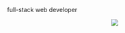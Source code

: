 
<!--
**tinegaCollins/tinegaCollins** is a ✨ _special_ ✨ repository because its `README.md` (this file) appears on your GitHub profile.-->
full-stack web developer

<a href="http://www.github.com/douglas254"><p align='center'>
    <img src="https://github-readme-stats.vercel.app/api/top-langs/?username=tinegaCollins&layout=compact&title_color=ffffff&icon_color=2A75CF&text_color=daf7dc&bg_color=191919">
  
</p> </a> 
